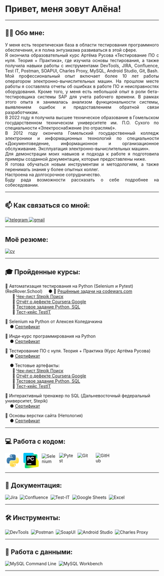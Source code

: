 
















# Привет, меня зовут Алёна!







---

<h2>👨‍💻 Обо мне:</h2>

<p align="justify">У меня есть теоретическая база в области тестирования программного обеспечения, и я полна энтузиазма развиваться в этой сфере.<br> 
Я окончила образовательный курс Артёма Русова «Тестирование ПО с нуля. Теория + Практика», где изучила основы тестирования, а также получила навыки работы с инструментами DevTools, JIRA, Confluence, Test IT, Postman, SOAPUI, Charles Proxy, MySQL, Android Studio, Git, Bash.  <br> 
Мой профессиональный опыт включает более 10 лет работы оператором электронно-вычислительных машин. На прошлом месте работы я составляла отчеты об ошибках в работе ПО и неисправностях оборудования. Кроме того, у меня есть небольшой опыт в роли бета-тестировщика системы SAP для учета рабочего времени. В рамках этого опыта я занималась анализом функциональности системы, выявлением ошибок и предоставлением обратной связи разработчикам. <br>
В 2022 году я получила высшее техническое образование в Гомельском государственном техническом университете им. П.О. Сухого по специальности «Электроснабжение (по отраслям)». <br> 
В 2012 году окончила Гомельский государственный колледж электроники и информационных технологий по специальности «Документоведение, информационное и организационное обслуживание. Эксплуатация электронно-вычислительных машин». <br>
Для демонстрации моих навыков и подхода к работе я подготовила примеры созданной документации, которые предоставлены ниже. <br>
Я готова обучаться новым инструментам и методологиям, а также перенимать знания у более опытных коллег. <br>  
Настроена на долгосрочное сотрудничество. <br> 
Буду рада возможности рассказать о себе подробнее на собеседовании.
</p>

---

<h2>📫  Как связаться со мной:</h2>

<div id="badges">
  <a href="https://t.me/QAEngineer2" target="_blank">
    <img src="https://cdn-icons-png.flaticon.com/512/2111/2111646.png" width="50" height="50" alt="telegram" />
  </a>
  <a href="mailto:lenaqa94@gmail.com" target="_blank">
    <img src="https://github.com/user-attachments/assets/21ff9445-3256-47ff-a55a-0df7a08016cd" width="50" height="50" alt="gmail" />
  </a>
</div>

---

<h2>Моё резюме:</h2>

<div>
  <a href="https://drive.google.com/file/d/1h2VAPC6ne4_YRI_pzNCMGjSsZirURCFH/view?usp=sharing" target="_blank">
    <img src="https://cdn-icons-png.flaticon.com/128/6186/6186195.png" width="50" height="50" alt="cv" />
  </a>
</div>

---

<h2>🎓 Пройденные курсы:</h2>

📜 Автоматизация тестирования на Python (Selenium и Pytest) (RedRover.School) 
&nbsp;&nbsp;&nbsp;&nbsp;● 📄 [Решённые задачи на codewars.com](https://github.com/LenaAQA/codewars)  
&nbsp;&nbsp;&nbsp;&nbsp;&nbsp;&nbsp;📄 [Чек-лист Stepik Поиск](https://docs.google.com/spreadsheets/d/1WN-gwXvxlP9jwAB1CxSssDiD3xom-8ce/edit?usp=sharing)  
&nbsp;&nbsp;&nbsp;&nbsp;&nbsp;&nbsp;📄 [Отчёт о дефекте Coursera Google](https://drive.google.com/file/d/133iMN5WR2oZ8Zf9DVd3Gj1GmYxX-ceCr/view?usp=drive_link)  
&nbsp;&nbsp;&nbsp;&nbsp;&nbsp;&nbsp;📄 [Тестовое задание Python, SQL](https://drive.google.com/file/d/1meTdyzK59GFpI0td-_34rZNxI8DWYmmP/view?usp=drive_link)  
&nbsp;&nbsp;&nbsp;&nbsp;&nbsp;&nbsp;📄 [Тест-кейс TestIT](https://drive.google.com/file/d/1ct8QoDS5MSSkKjqrN55jqyWfVthhi4J9/view?usp=drive_link) 

📜 Selenium на Python от Алексея Коледачкина  
&nbsp;&nbsp;&nbsp;&nbsp;● [Сертификат](https://drive.google.com/file/d/1HDbzhh3JODVSXXpM5-DP-hZV7hHGv0UA/view?usp=drive_link)  

📜 Инди-курс программирования на Python  
&nbsp;&nbsp;&nbsp;&nbsp;● [Сертификат](https://drive.google.com/file/d/1IfJXotO55t2BIY8F5maNpFAGR1YMx-m-/view?usp=drive_link)  

📜 Тестирование ПО с нуля. Теория + Практика (Курс Артёма Русова)  
&nbsp;&nbsp;&nbsp;&nbsp;● [Сертификат](https://drive.google.com/file/d/1JBV3N70f2Qokpq-BfWgYLYIgbUhjgLk6/view?usp=drive_link)  

&nbsp;&nbsp;&nbsp;&nbsp;● Тестовые артефакты:  
&nbsp;&nbsp;&nbsp;&nbsp;&nbsp;&nbsp;📄 [Чек-лист Stepik Поиск](https://docs.google.com/spreadsheets/d/1WN-gwXvxlP9jwAB1CxSssDiD3xom-8ce/edit?usp=sharing)  
&nbsp;&nbsp;&nbsp;&nbsp;&nbsp;&nbsp;📄 [Отчёт о дефекте Coursera Google](https://drive.google.com/file/d/133iMN5WR2oZ8Zf9DVd3Gj1GmYxX-ceCr/view?usp=drive_link)  
&nbsp;&nbsp;&nbsp;&nbsp;&nbsp;&nbsp;📄 [Тестовое задание Python, SQL](https://drive.google.com/file/d/1meTdyzK59GFpI0td-_34rZNxI8DWYmmP/view?usp=drive_link)  
&nbsp;&nbsp;&nbsp;&nbsp;&nbsp;&nbsp;📄 [Тест-кейс TestIT](https://drive.google.com/file/d/1ct8QoDS5MSSkKjqrN55jqyWfVthhi4J9/view?usp=drive_link)  

📜 Интерактивный тренажер по SQL (Дальневосточный федеральный университет, Stepik)  
&nbsp;&nbsp;&nbsp;&nbsp;● [Сертификат](https://drive.google.com/file/d/16n6CZg9UvUY1W31mYxFb3SYbsM-0fVo_/view?usp=drive_link)  

📜 Основы верстки сайта (Нетология)  
&nbsp;&nbsp;&nbsp;&nbsp;● [Сертификат](https://drive.google.com/file/d/1YhWicbKstmbMlk9DMMe9i_ACazif4eif/view?usp=drive_link)  

---

<h2>💻 Работа с кодом:</h2>


<div style="display: flex; gap: 10px; align-items: center;">
  <img src="https://raw.githubusercontent.com/devicons/devicon/master/icons/python/python-original.svg" title="Python" alt="Python" width="50" height="50"/>
  <img src="https://raw.githubusercontent.com/devicons/devicon/master/icons/pycharm/pycharm-original.svg" title="PyCharm" alt="PyCharm" width="50" height="50"/>
  <img src="https://selenium.dev/images/selenium_logo_square_green.png" title="Selenium" alt="Selenium" width="47" height="47"/>
  <img src="https://github.com/user-attachments/assets/0612e977-ae90-417b-9d66-4d19b9e98c0b" title="Pytest" alt="Pytest" width="50" height="50"/>
  <img src="https://github.com/user-attachments/assets/d365f52c-62cf-42d1-8df0-6c1f607cd0bf" title="Git" alt="Git" width="50" height="50"/>
  <img src="https://github.com/user-attachments/assets/00fd733b-81a4-4413-9277-c182e2aac827" title="GitHub" alt="GitHub" width="50" height="50"/>
</div>

---

<h2>📁 Документация:</h2>

<div>
  <img src="https://cdn.jsdelivr.net/gh/devicons/devicon/icons/jira/jira-original.svg" title="Jira" alt="Jira" width="55" height="55"/>&nbsp;
  <img src="https://github.com/user-attachments/assets/9e50a826-e10b-4de8-81f2-b38dfe4cc06b" title="Confluence" alt="Confluence" width="50" height="50"/>&nbsp;
  <img src="https://docs.testit.software/images/testit_logo_icon_blue.png" title="Test-IT" alt="Test-IT" width="50" height="50"/>&nbsp;
  <img src="https://github.com/user-attachments/assets/b5093ee6-6e76-4b48-b468-09caf8d8e46f" title="Google Sheets" alt="Google Sheets" width="50" height="50"/>&nbsp;
  <img src="https://github.com/user-attachments/assets/c77b2248-482a-4f54-a6dc-be58845d5bee" title="Excel" alt="Excel" width="55" height="55"/>&nbsp;  
</div>

---

<h2>🛠 Инструменты:</h2>

<div>
  <img src="https://d33wubrfki0l68.cloudfront.net/38b5c953a4667366685d55db55d057c86db1fc54/a0fdc/static/acae6b24d940347661ca901ea07f47c1/chrome-dev-logo-icon.png" title="DevTools" alt="DevTools" width="50" height="50"/>&nbsp;
  <img src="https://icon.icepanel.io/Technology/svg/Postman.svg" title="Postman" alt="Postman" width="50" height="50"/>&nbsp;
  <img src="https://static0.smartbear.co/smartbearbrand/media/images/home/soapui-icon.svg" title="SoapUI" alt="SoapUI" width="50" height="50"/>&nbsp;
  <img src="https://github.com/user-attachments/assets/f689c1da-4b7d-47a1-80d2-0e29a21034a3" title="Android Studio" alt="Android Studio" width="50" height="50"/>&nbsp;
  <img src="https://github.com/user-attachments/assets/bb877f1a-3b2c-4a0b-ae82-9b4c8440373e" title="Charles Proxy" alt="Charles Proxy" width="50" height="50"/>&nbsp;
</div>

---

<h2>💾 Работа с данными:</h2>

<div>
  <img src="https://cdn.jsdelivr.net/gh/devicons/devicon/icons/mysql/mysql-original.svg" title="MySQL Command Line" alt="MySQL Command Line" width="50" height="50"/>&nbsp;
  <img src="https://github.com/user-attachments/assets/a22f6701-df80-41de-91a9-1756851b9a97" title="MySQL Workbench" alt="MySQL Workbench" width="50" height="50"/>&nbsp;
</div>

---
